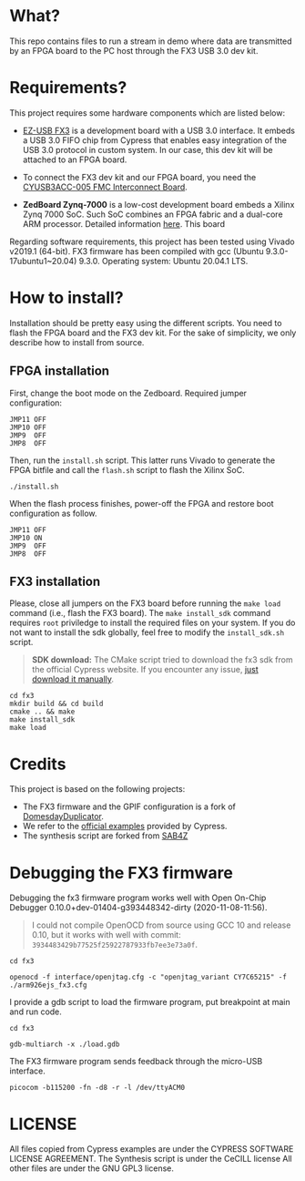 # What?
This repo contains files to run a stream in demo where data are transmitted by an FPGA board to the PC host through the FX3 USB 3.0 dev kit.

# Requirements?

This project requires some hardware components which are listed below:

- [EZ-USB FX3](https://www.cypress.com/products/ez-usb-fx3-superspeed-usb-30-peripheral-controller) is a development board with a USB 3.0 interface. It embeds a USB 3.0 FIFO chip from Cypress that enables easy integration of the USB 3.0 protocol in custom system.
In our case, this dev kit will be attached to an FPGA board.

- To connect the FX3 dev kit and our FPGA board, you need the [CYUSB3ACC-005 FMC Interconnect Board](https://www.cypress.com/documentation/development-kitsboards/cyusb3acc-005-fmc-interconnect-board-ez-usb-fx3-superspeed).

- **ZedBoard Zynq-7000** is a low-cost development board embeds a Xilinx Zynq 7000 SoC. 
Such SoC combines an FPGA fabric and a dual-core ARM processor. Detailed information [here](https://store.digilentinc.com/zedboard-zynq-7000-arm-fpga-soc-development-board/).
This board 

Regarding software requirements, this project has been tested using Vivado v2019.1 (64-bit).
FX3 firmware has been compiled with gcc (Ubuntu 9.3.0-17ubuntu1~20.04) 9.3.0.
Operating system: Ubuntu 20.04.1 LTS.

# How to install?

Installation should be pretty easy using the different scripts.
You need to flash the FPGA board and the FX3 dev kit.
For the sake of simplicity, we only describe how to install from source.

## FPGA installation
First, change the boot mode on the Zedboard. 
Required jumper configuration:
```
JMP11 OFF
JMP10 OFF
JMP9  OFF
JMP8  OFF
```

Then, run the ```install.sh``` script. This latter runs Vivado to generate the FPGA bitfile and call the ```flash.sh``` script to flash the Xilinx SoC.
```
./install.sh
```

When the flash process finishes, power-off the FPGA and restore boot configuration as follow.
```
JMP11 OFF
JMP10 ON
JMP9  OFF
JMP8  OFF
```

## FX3 installation

Please, close all jumpers on the FX3 board before running the ```make load``` command (i.e., flash the FX3 board).
The ```make install_sdk``` command requires ```root``` priviledge to install the required files on your system. 
If you do not want to install the sdk globally, feel free to modify the ```install_sdk.sh``` script.


> **SDK download:** The CMake script tried to download the fx3 sdk from the official Cypress website. If you encounter any issue, [just download it manually](https://www.cypress.com/file/424271/download).

```
cd fx3
mkdir build && cd build
cmake .. && make 
make install_sdk
make load
```

# Credits

This project is based on the following projects:
- The FX3 firmware and the GPIF configuration is a fork of [DomesdayDuplicator](https://github.com/simoninns/DomesdayDuplicator).
- We refer to the [official examples](https://www.cypress.com/documentation/code-examples/usb-superspeed-code-examples) provided by Cypress.
- The synthesis script are forked from [SAB4Z](https://gitlab.telecom-paris.fr/renaud.pacalet/sab4z)

# Debugging the FX3 firmware

Debugging the fx3 firmware program works well with Open On-Chip Debugger 0.10.0+dev-01404-g393448342-dirty (2020-11-08-11:56).
> I could not compile OpenOCD from source using GCC 10 and release 0.10, but it works with well with commit: ```3934483429b77525f25922787933fb7ee3e73a0f```.

```
cd fx3

openocd -f interface/openjtag.cfg -c "openjtag_variant CY7C65215" -f ./arm926ejs_fx3.cfg
```

I provide a gdb script to load the firmware program, put breakpoint at main and run code.

```
cd fx3

gdb-multiarch -x ./load.gdb
```

The FX3 firmware program sends feedback through the micro-USB interface.
```
picocom -b115200 -fn -d8 -r -l /dev/ttyACM0
```

# LICENSE

All files copied from Cypress examples are under the CYPRESS SOFTWARE LICENSE AGREEMENT.
The Synthesis script is under the CeCILL license
All other files are under the GNU GPL3 license.
